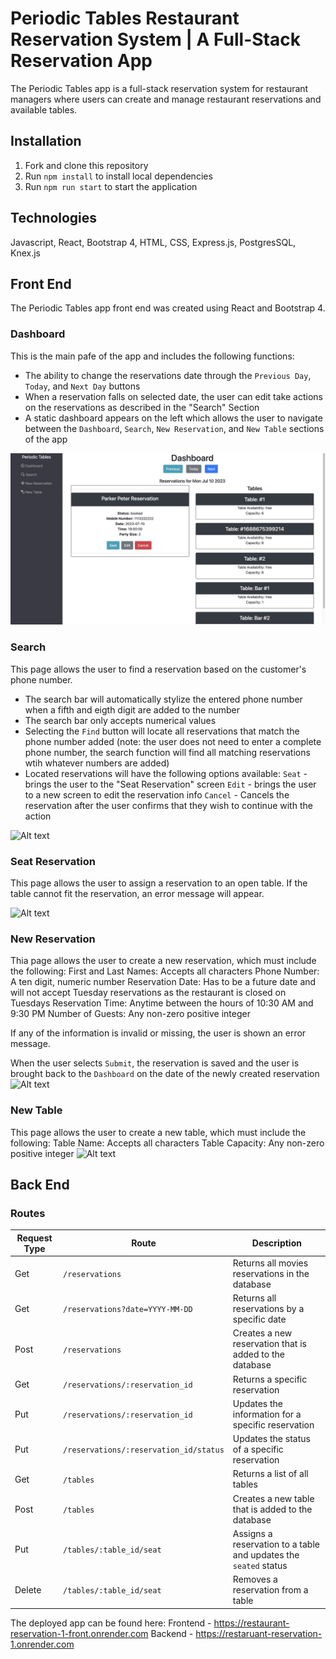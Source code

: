 # Periodic Tables Restaurant Reservation System | A Full-Stack Reservation App
The Periodic Tables app is a full-stack reservation system for restaurant managers where users can create and manage restaurant reservations and available tables.

## Installation
1. Fork and clone this repository
2. Run `npm install` to install local dependencies
3. Run `npm run start` to start the application


## Technologies
Javascript, React, Bootstrap 4, HTML, CSS, Express.js, PostgresSQL, Knex.js

## Front End
The Periodic Tables app front end was created using React and Bootstrap 4.

### Dashboard
This is the main pafe of the app and includes the following functions:
- The ability to change the reservations date through the `Previous Day`, `Today`, and `Next Day` buttons
- When a reservation falls on selected date, the user can edit take actions on the reservations as described in the "Search" Section
- A static dashboard appears on the left which allows the user to navigate between the `Dashboard`, `Search`, `New Reservation`, and `New Table` sections of the app

![Alt text](<screenshots/50E6B22D-FFF4-4C3C-A3A6-49D39CA063CC_1_105_c.jpeg>)

### Search
This page allows the user to find a reservation based on the customer's phone number.
- The search bar will automatically stylize the entered phone number when a fifth and eigth digit are added to the number
- The search bar only accepts numerical values
- Selecting the `Find` button will locate all reservations that match the phone number added (note: the user does not need to enter a complete phone number, the search function will find all matching reservations wtih whatever numbers are added)
- Located reservations will have the following options available:
`Seat` - brings the user to the "Seat Reservation" screen
`Edit` - brings the user to a new screen to edit the reservation info
`Cancel` - Cancels the reservation after the user confirms that they wish to continue with the action

![Alt text](front-end/.screenshots/8BD74886-AB85-4610-9838-BEFEC62C5E4F_1_105_c.jpeg)

### Seat Reservation
This page allows the user to assign a reservation to an open table. If the table cannot fit the reservation, an error message will appear.

![Alt text](front-end/.screenshots/0D507D11-620B-4B23-8290-6CC551BD889B_1_105_c.jpeg)

### New Reservation
Thia page allows the user to create a new reservation, which must include the following:
First and Last Names: Accepts all characters
Phone Number: A ten digit, numeric number
Reservation Date: Has to be a future date and will not accept Tuesday reservations as the restaurant is closed on Tuesdays
Reservation Time: Anytime between the hours of 10:30 AM and 9:30 PM
Number of Guests: Any non-zero positive integer

If any of the information is invalid or missing, the user is shown an error message.

When the user selects `Submit`, the reservation is saved and the user is brought back to the `Dashboard` on the date of the newly created reservation
![Alt text](front-end/.screenshots/8038243C-CCBC-4BF7-9EE1-395E9DE81AD3_1_105_c.jpeg)

### New Table
This page allows the user to create a new table, which must include the following:
Table Name: Accepts all characters
Table Capacity: Any non-zero positive integer
![Alt text](front-end/.screenshots/DF1871F9-17B5-4043-AEEE-BFAFE39BD8AE_1_105_c.jpeg)

## Back End

### Routes 

| Request Type | Route | Description |
| -- | -- | -- |
| Get | `/reservations` | Returns all movies reservations in the database |
| Get | `/reservations?date=YYYY-MM-DD` | Returns all reservations by a specific date |
| Post | `/reservations` | Creates a new reservation that is added to the database |
| Get | `/reservations/:reservation_id` | Returns a specific reservation |
| Put | `/reservations/:reservation_id` | Updates the information for a specific reservation |
| Put | `/reservations/:reservation_id/status` | Updates the status of a specific reservation |
| Get | `/tables` | Returns a list of all tables |
| Post | `/tables` | Creates a new table that is added to the database |
| Put | `/tables/:table_id/seat` | Assigns a reservation to a table and updates the `seated` status |
| Delete | `/tables/:table_id/seat` | Removes a reservation from a table |


The deployed app can be found here: 
Frontend - https://restaurant-reservation-1-front.onrender.com
Backend - https://restaruant-reservation-1.onrender.com